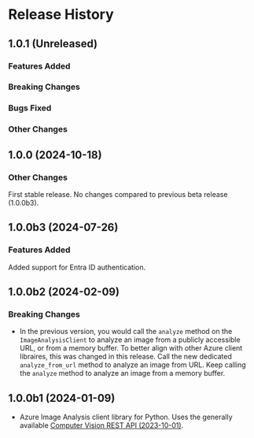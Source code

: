 # Release History

## 1.0.1 (Unreleased)

### Features Added

### Breaking Changes

### Bugs Fixed

### Other Changes

## 1.0.0 (2024-10-18)

### Other Changes

First stable release. No changes compared to previous beta release (1.0.0b3).

## 1.0.0b3 (2024-07-26)

### Features Added

Added support for Entra ID authentication.

## 1.0.0b2 (2024-02-09)

### Breaking Changes

- In the previous version, you would call the `analyze` method on the `ImageAnalysisClient` to analyze an image from a publicly accessible URL, or from a memory buffer. To better align with other Azure client libraires, this was changed in this release. Call the new dedicated `analyze_from_url` method to analyze an image from URL. Keep calling the `analyze` method to analyze an image from a memory buffer.

## 1.0.0b1 (2024-01-09)

- Azure Image Analysis client library for Python. Uses the generally available [Computer Vision REST API (2023-10-01)](https://eastus.dev.cognitive.microsoft.com/docs/services/Cognitive_Services_Unified_Vision_API_2023-10-01).
